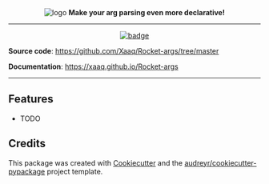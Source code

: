 <div align="center">
    <img src="https://i.imgur.com/vjEOvJj.png" alt="logo">
    <b>Make your arg parsing even more declarative!</b>
</div>

---
<div align="center">
    <a href="https://github.com/Xaaq/Rocket-args/blob/complete-documentation/LICENSE">
        <img src="https://img.shields.io/badge/license-MIT-informational" alt="badge">
    </a>
</div>

**Source code**:
<a href="https://github.com/Xaaq/Rocket-args/tree/master">
    https://github.com/Xaaq/Rocket-args/tree/master
</a>

**Documentation**:
<a href="https://xaaq.github.io/Rocket-args">
    https://xaaq.github.io/Rocket-args
</a>

---

## Features

* TODO

## Credits

This package was created with [Cookiecutter](https://github.com/audreyr/cookiecutter) and the
[audreyr/cookiecutter-pypackage](https://github.com/audreyr/cookiecutter-pypackage) project template.
